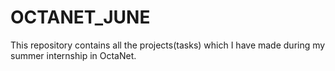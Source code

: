# OCTANET_JUNE
This repository contains all the projects(tasks) which I have made during my summer internship in OctaNet.
